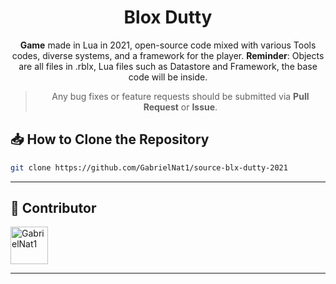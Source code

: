 <div align="center">

# Blox Dutty

**Game** made in Lua in 2021, open-source code mixed with various Tools codes, diverse systems, and a framework for the player. **Reminder**: Objects are all files in .rblx, Lua files such as Datastore and Framework, the base code will be inside.

 >Any bug fixes or feature requests should be submitted via **Pull Request** or **Issue**.

</div>

## 📥 How to Clone the Repository

<div align="left">

```sh
git clone https://github.com/GabrielNat1/source-blx-dutty-2021
```

</div>

----------------

## 👤 Contributor
<div align="left">

<a href="https://github.com/GabrielNat1">
  <img src="https://github.com/GabrielNat1.png?size=100" alt="GabrielNat1" width="60" height="60">
</a>

</div>

----------------
